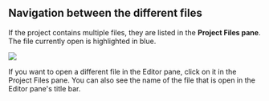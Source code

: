 ## Navigation between the different files

If the project contains multiple files, they are listed in the **Project Files pane**. The file currently open is highlighted in blue.

![](assets/06_project_files_pane.jpg)

If you want to open a different file in the Editor pane, click on it in the Project Files pane. You can also see the name of the file that is open in the Editor pane's title bar.
